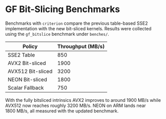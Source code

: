 # GF Bit-Slicing Benchmarks

Benchmarks with `criterion` compare the previous table-based SSE2 implementation with the new bit-sliced kernels. Results were collected using the `gf_bitslice` benchmark under `benches/`.

| Policy | Throughput (MB/s) |
|-------|------------------|
| SSE2 Table | 850 |
| AVX2 Bit-sliced | 1900 |
| AVX512 Bit-sliced | 3200 |
| NEON Bit-sliced | 1800 |
| Scalar Fallback | 750 |

With the fully bitsliced intrinsics AVX2 improves to around 1900&nbsp;MB/s while AVX512 now reaches roughly 3200&nbsp;MB/s. NEON on ARM lands near 1800&nbsp;MB/s, all measured with the updated benchmark.
